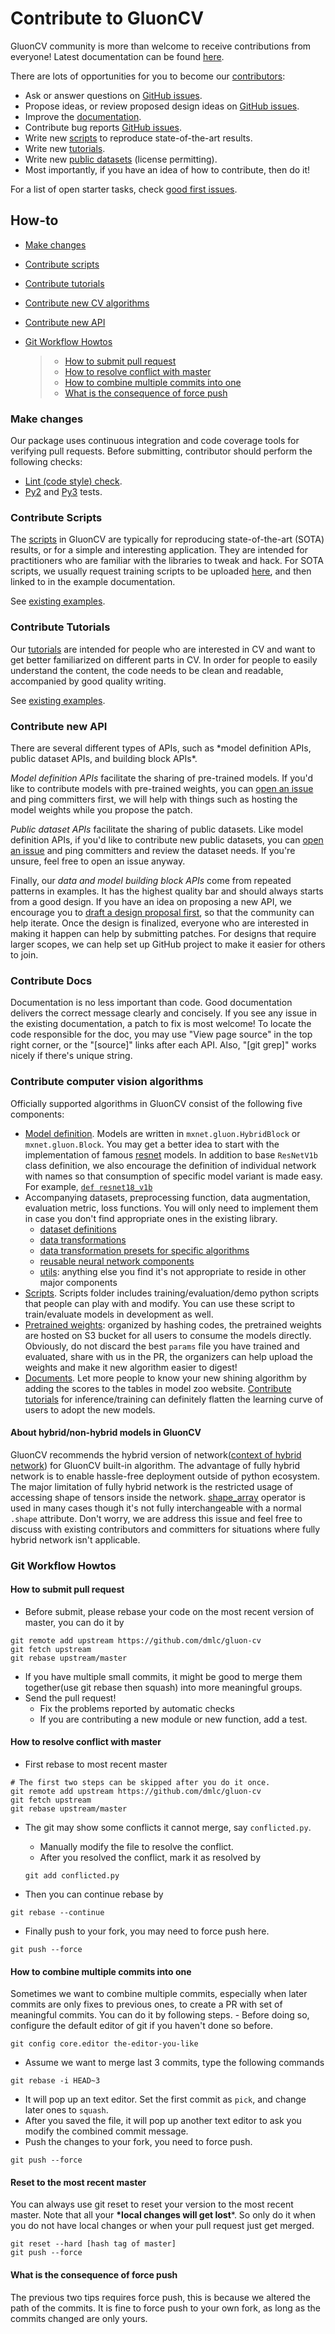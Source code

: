 Contribute to GluonCV
=====================

GluonCV community is more than welcome to receive contributions from everyone!
Latest documentation can be found
[here](http://gluon-cv.mxnet.io/index.html).

There are lots of opportunities for you to become our
[contributors](https://github.com/dmlc/gluon-cv/graphs/contributors):

-   Ask or answer questions on [GitHub
    issues](https://github.com/dmlc/gluon-cv/issues).
-   Propose ideas, or review proposed design ideas on [GitHub
    issues](https://github.com/dmlc/gluon-cv/issues).
-   Improve the
    [documentation](http://gluon-cv.mxnet.io/index.html).
-   Contribute bug reports [GitHub
    issues](https://github.com/dmlc/gluon-cv/issues).
-   Write new
    [scripts](https://github.com/dmlc/gluon-cv/tree/master/scripts) to
    reproduce state-of-the-art results.
-   Write new
    [tutorials](https://github.com/dmlc/gluon-cv/tree/master/docs/tutorials).
-   Write new [public
    datasets](https://github.com/dmlc/gluon-cv/tree/master/gluoncv/data)
    (license permitting).
-   Most importantly, if you have an idea of how to contribute, then do
    it!

For a list of open starter tasks, check [good first
issues](https://github.com/dmlc/gluon-cv/labels/good%20first%20issue).

How-to
------

-   [Make changes](#make-changes)
-   [Contribute scripts](#contribute-scripts)
-   [Contribute tutorials](#contribute-tutorials)
-   [Contribute new CV algorithms](#contribute-computer-vision-algorithms)
-   [Contribute new API](#contribute-new-api)
-   [Git Workflow Howtos](#git-workflow-howtos)

    > -   [How to submit pull request](#how-to-submit-pull-request)
    > -   [How to resolve conflict with master](#how-to-resolve-conflict-with-master)
    > -   [How to combine multiple commits into one](#how-to-combine-multiple-commits-into-one)
    > -   [What is the consequence of force push](#what-is-the-consequence-of-force-push)

### Make changes

Our package uses continuous integration and code coverage tools for
verifying pull requests. Before submitting, contributor should perform
the following checks:

-   [Lint (code style)
    check](https://github.com/dmlc/gluon-cv/blob/master/Jenkinsfile#L6-L11).
-   [Py2](https://github.com/dmlc/gluon-cv/blob/master/Jenkinsfile#L23-L35)
    and
    [Py3](https://github.com/dmlc/gluon-cv/blob/master/Jenkinsfile#L54-L66)
    tests.

### Contribute Scripts

The [scripts](https://github.com/dmlc/gluon-cv/tree/master/scripts) in
GluonCV are typically for reproducing state-of-the-art (SOTA) results,
or for a simple and interesting application. They are intended for
practitioners who are familiar with the libraries to tweak and hack. For
SOTA scripts, we usually request training scripts to be uploaded
[here](https://github.com/dmlc/web-data/tree/master/gluoncv/logs), and
then linked to in the example documentation.

See [existing
examples](https://github.com/dmlc/gluon-cv/tree/master/scripts).

### Contribute Tutorials

Our [tutorials](https://gluon-cv.mxnet.io/build/examples_classification/index.html) are
intended for people who are interested in CV and want to get better
familiarized on different parts in CV. In order for people to easily
understand the content, the code needs to be clean and readable,
accompanied by good quality writing.

See [existing
examples](https://gluon-cv.mxnet.io/build/examples_classification/index.html).

### Contribute new API

There are several different types of APIs, such as \*model definition
APIs, public dataset APIs, and building block APIs\*.

*Model definition APIs* facilitate the sharing of pre-trained models. If
you\'d like to contribute models with pre-trained weights, you can [open
an issue](https://github.com/dmlc/gluon-cv/issues/new) and ping
committers first, we will help with things such as hosting the model
weights while you propose the patch.

*Public dataset APIs* facilitate the sharing of public datasets. Like
model definition APIs, if you\'d like to contribute new public datasets,
you can [open an issue](https://github.com/dmlc/gluon-cv/issues/new)
and ping committers and review the dataset needs. If you\'re unsure,
feel free to open an issue anyway.

Finally, our *data and model building block APIs* come from repeated
patterns in examples. It has the highest quality bar and should always
starts from a good design. If you have an idea on proposing a new API,
we encourage you to [draft a design proposal
first](https://github.com/dmlc/gluon-cv/labels/enhancement), so that
the community can help iterate. Once the design is finalized, everyone
who are interested in making it happen can help by submitting patches.
For designs that require larger scopes, we can help set up GitHub
project to make it easier for others to join.

### Contribute Docs

Documentation is no less important than code. Good documentation
delivers the correct message clearly and concisely. If you see any issue
in the existing documentation, a patch to fix is most welcome! To locate
the code responsible for the doc, you may use \"View page source\" in
the top right corner, or the \"\[source\]\" links after each API. Also,
\"\[git grep\]\" works nicely if there\'s unique string.


### Contribute computer vision algorithms

Officially supported algorithms in GluonCV consist of the following five components:

- [Model definition](https://github.com/dmlc/gluon-cv/tree/estimator/gluoncv/model_zoo). Models are written in `mxnet.gluon.HybridBlock` or `mxnet.gluon.Block`. You may get a better idea to start with the implementation of famous [resnet](https://github.com/dmlc/gluon-cv/blob/estimator/gluoncv/model_zoo/resnetv1b.py) models. In addition to base `ResNetV1b` class definition, we also encourage the definition of individual network with names so that consumption of specific model variant is made easy. For example, [`def resnet18_v1b`](https://github.com/dmlc/gluon-cv/blob/estimator/gluoncv/model_zoo/resnetv1b.py#L268)
- Accompanying datasets, preprocessing function, data augmentation, evaluation metric, loss functions. You will only need to implement them in case you don't find appropriate ones in the existing library.
    - [dataset definitions](https://github.com/dmlc/gluon-cv/tree/estimator/gluoncv/data)
    - [data transformations](https://github.com/dmlc/gluon-cv/tree/estimator/gluoncv/data/transforms)
    - [data transformation presets for specific algorithms](https://github.com/dmlc/gluon-cv/tree/estimator/gluoncv/data/transforms/presets)
    - [reusable neural network components](https://github.com/dmlc/gluon-cv/tree/estimator/gluoncv/nn)
    - [utils](https://github.com/dmlc/gluon-cv/tree/estimator/gluoncv/utils): anything else you find it's not appropriate to reside in other major components
- [Scripts](https://github.com/dmlc/gluon-cv/tree/estimator/scripts). Scripts folder includes training/evaluation/demo python scripts that people can play with and modify. You can use these script to train/evaluate models in development as well.
- [Pretrained weights](https://github.com/dmlc/gluon-cv/blob/estimator/gluoncv/model_zoo/model_store.py): organized by hashing codes, the pretrained weights are hosted on S3 bucket for all users to consume the models directly. Obviously, do not discard the best `params` file you have trained and evaluated, share with us in the PR, the organizers can help upload the weights and make it new algorithm easier to digest!
- [Documents](https://github.com/dmlc/gluon-cv/tree/estimator/docs). Let more people to know your new shining algorithm by adding the scores to the tables in model zoo website. [Contribute tutorials](#contribute-tutorials) for inference/training can definitely flatten the learning curve of users to adopt the new models.

#### About hybrid/non-hybrid models in GluonCV

GluonCV recommends the hybrid version of network([context of hybrid network](https://mxnet.apache.org/api/python/docs/tutorials/packages/gluon/blocks/hybridize.html)) for GluonCV built-in algorithm. The advantage of fully hybrid network is to enable hassle-free deployment outside of python ecosystem. The major limitation of fully hybrid network is the restricted usage of accessing shape of tensors inside the network. [shape_array](https://mxnet.apache.org/api/python/docs/api/ndarray/ndarray.html?highlight=shape_array#mxnet.ndarray.shape_array) operator is used in many cases though it's not fully interchangeable with a normal `.shape` attribute. Don't worry, we are address this issue and feel free to discuss with existing contributors and committers for situations where fully hybrid network isn't applicable.


### Git Workflow Howtos

#### How to submit pull request

-   Before submit, please rebase your code on the most recent version of
    master, you can do it by

``` {.sourceCode .bash}
git remote add upstream https://github.com/dmlc/gluon-cv
git fetch upstream
git rebase upstream/master
```

-   If you have multiple small commits, it might be good to merge them
    together(use git rebase then squash) into more meaningful groups.
-   Send the pull request!
    -   Fix the problems reported by automatic checks
    -   If you are contributing a new module or new function, add a
        test.

#### How to resolve conflict with master

-   First rebase to most recent master

``` {.sourceCode .bash}
# The first two steps can be skipped after you do it once.
git remote add upstream https://github.com/dmlc/gluon-cv
git fetch upstream
git rebase upstream/master
```

-   The git may show some conflicts it cannot merge, say
    `conflicted.py`.

    -   Manually modify the file to resolve the conflict.
    -   After you resolved the conflict, mark it as resolved by

    ``` {.sourceCode .bash}
    git add conflicted.py
    ```

-   Then you can continue rebase by

``` {.sourceCode .bash}
git rebase --continue
```

-   Finally push to your fork, you may need to force push here.

``` {.sourceCode .bash}
git push --force
```

#### How to combine multiple commits into one

Sometimes we want to combine multiple commits, especially when later
commits are only fixes to previous ones, to create a PR with set of
meaningful commits. You can do it by following steps. - Before doing so,
configure the default editor of git if you haven't done so before.

``` {.sourceCode .bash}
git config core.editor the-editor-you-like
```

-   Assume we want to merge last 3 commits, type the following commands

``` {.sourceCode .bash}
git rebase -i HEAD~3
```

-   It will pop up an text editor. Set the first commit as `pick`, and
    change later ones to `squash`.
-   After you saved the file, it will pop up another text editor to ask
    you modify the combined commit message.
-   Push the changes to your fork, you need to force push.

``` {.sourceCode .bash}
git push --force
```

#### Reset to the most recent master

You can always use git reset to reset your version to the most recent
master. Note that all your **\*local changes will get lost**\*. So only
do it when you do not have local changes or when your pull request just
get merged.

``` {.sourceCode .bash}
git reset --hard [hash tag of master]
git push --force
```

#### What is the consequence of force push

The previous two tips requires force push, this is because we altered
the path of the commits. It is fine to force push to your own fork, as
long as the commits changed are only yours.

